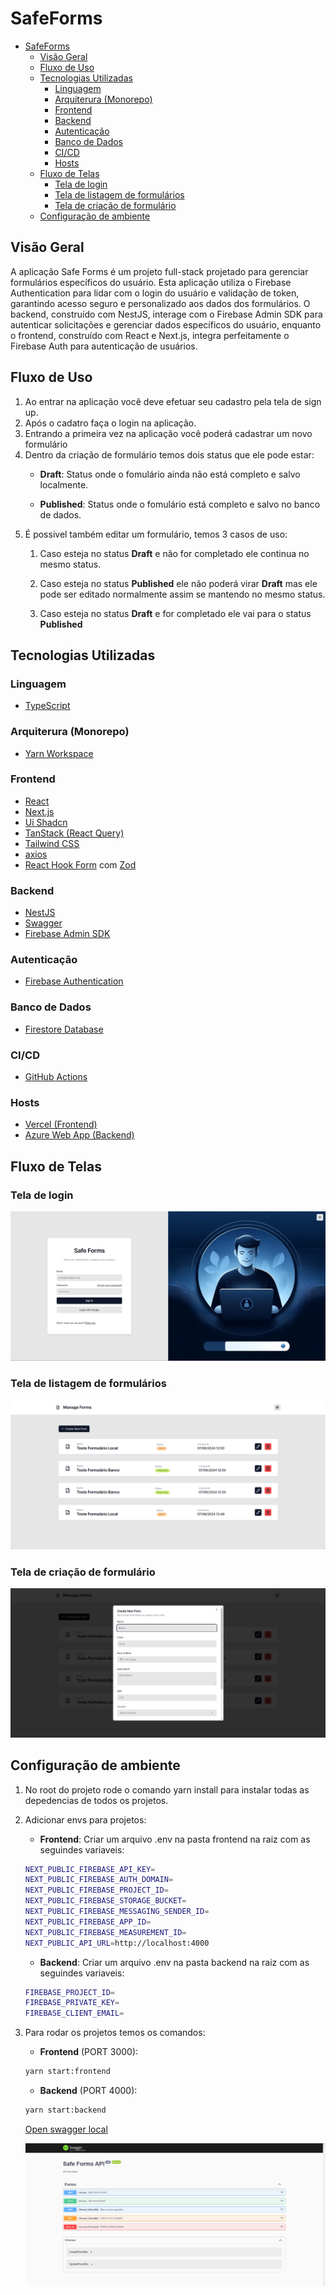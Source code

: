# SafeForms

- [SafeForms](#safeforms)
  - [Visão Geral](#visão-geral)
  - [Fluxo de Uso](#fluxo-de-uso)
  - [Tecnologias Utilizadas](#tecnologias-utilizadas)
    - [Linguagem](#linguagem)
    - [Arquiterura (Monorepo)](#arquiterura-monorepo)
    - [Frontend](#frontend)
    - [Backend](#backend)
    - [Autenticação](#autenticação)
    - [Banco de Dados](#banco-de-dados)
    - [CI/CD](#cicd)
    - [Hosts](#hosts)
  - [Fluxo de Telas](#fluxo-de-telas)
    - [Tela de login](#tela-de-login)
    - [Tela de listagem de formulários](#tela-de-listagem-de-formulários)
    - [Tela de criação de formulário](#tela-de-criação-de-formulário)
  - [Configuração de ambiente](#configuração-de-ambiente)

## Visão Geral

A aplicação Safe Forms é um projeto full-stack projetado para gerenciar formulários específicos do usuário. Esta aplicação utiliza o Firebase Authentication para lidar com o login do usuário e validação de token, garantindo acesso seguro e personalizado aos dados dos formulários. O backend, construído com NestJS, interage com o Firebase Admin SDK para autenticar solicitações e gerenciar dados específicos do usuário, enquanto o frontend, construído com React e Next.js, integra perfeitamente o Firebase Auth para autenticação de usuários.

## Fluxo de Uso

1. Ao entrar na aplicação você deve efetuar seu cadastro pela tela de sign up.
2. Após o cadatro faça o login na aplicação.
3. Entrando a primeira vez na aplicação você poderá cadastrar um novo formulário
4. Dentro da criação de formulário temos dois status que ele pode estar:
     - **Draft**: Status onde o fomulário ainda não está completo e salvo localmente.
  
     - **Published**: Status onde o fomulário está completo e salvo no banco de dados.
5. É possivel também editar um formulário, temos 3 casos de uso:
    1. Caso esteja no status **Draft** e não for completado ele continua no mesmo status.

    2. Caso esteja no status **Published** ele não poderá virar **Draft** mas ele pode ser editado normalmente assim se mantendo no mesmo status.

    3. Caso esteja no status **Draft** e for completado ele vai para o status **Published**

## Tecnologias Utilizadas

### Linguagem

- [TypeScript](https://www.typescriptlang.org/)

### Arquiterura (Monorepo)

- [Yarn Workspace](https://classic.yarnpkg.com/en/docs/workspaces/)

### Frontend

- [React](https://reactjs.org/)
- [Next.js](https://nextjs.org/)
- [Ui Shadcn](https://shadcn.dev/)
- [TanStack (React Query)](https://tanstack.com/query/v4)
- [Tailwind CSS](https://tailwindcss.com/)
- [axios](https://axios-http.com/)
- [React Hook Form](https://react-hook-form.com/) com [Zod](https://zod.dev/)

### Backend

- [NestJS](https://nestjs.com/)
- [Swagger](https://swagger.io/)
- [Firebase Admin SDK](https://firebase.google.com/docs/admin/setup)

### Autenticação

- [Firebase Authentication](https://firebase.google.com/docs/auth)

### Banco de Dados

- [Firestore Database](https://firebase.google.com/docs/firestore)

### CI/CD

- [GitHub Actions](https://docs.github.com/pt/actions)

### Hosts

- [Vercel (Frontend)](https://vercel.com/)
- [Azure Web App (Backend)](https://azure.microsoft.com/)

## Fluxo de Telas

### Tela de login

![alt text](./shared//assets//images/signIn.png)

### Tela de listagem de formulários

![alt text](./shared//assets//images/forms.png)

### Tela de criação de formulário

![alt text](./shared//assets//images/createForm.png)

## Configuração de ambiente

1. No root do projeto rode o comando yarn install para instalar todas as depedencias de todos os projetos.
2. Adicionar envs para projetos:
    - **Frontend**: Criar um arquivo .env na pasta frontend na raiz com as seguindes variaveis:

    ```sh
    NEXT_PUBLIC_FIREBASE_API_KEY=
    NEXT_PUBLIC_FIREBASE_AUTH_DOMAIN=
    NEXT_PUBLIC_FIREBASE_PROJECT_ID=
    NEXT_PUBLIC_FIREBASE_STORAGE_BUCKET=
    NEXT_PUBLIC_FIREBASE_MESSAGING_SENDER_ID=
    NEXT_PUBLIC_FIREBASE_APP_ID=
    NEXT_PUBLIC_FIREBASE_MEASUREMENT_ID=
    NEXT_PUBLIC_API_URL=http://localhost:4000
    ```

    - **Backend**: Criar um arquivo .env na pasta backend na raiz com as seguindes variaveis:

    ```sh
    FIREBASE_PROJECT_ID=
    FIREBASE_PRIVATE_KEY=
    FIREBASE_CLIENT_EMAIL=
    ```

3. Para rodar os projetos temos os comandos:
    - **Frontend** (PORT 3000):

    ```sh
    yarn start:frontend
    ```

    - **Backend** (PORT 4000):

    ```sh
    yarn start:backend
    ```

     [Open swagger local](http://localhost:4000/api#/)

     ![alt text](./shared/assets/images/swagger.png)
